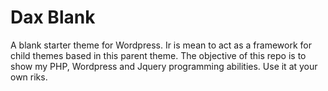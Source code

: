 # Dax Blank
A blank starter theme for Wordpress. Ir is mean to act as a framework for child themes based in this parent theme.
The objective of this repo is to show my PHP, Wordpress and Jquery programming abilities.
Use it at your own riks.
